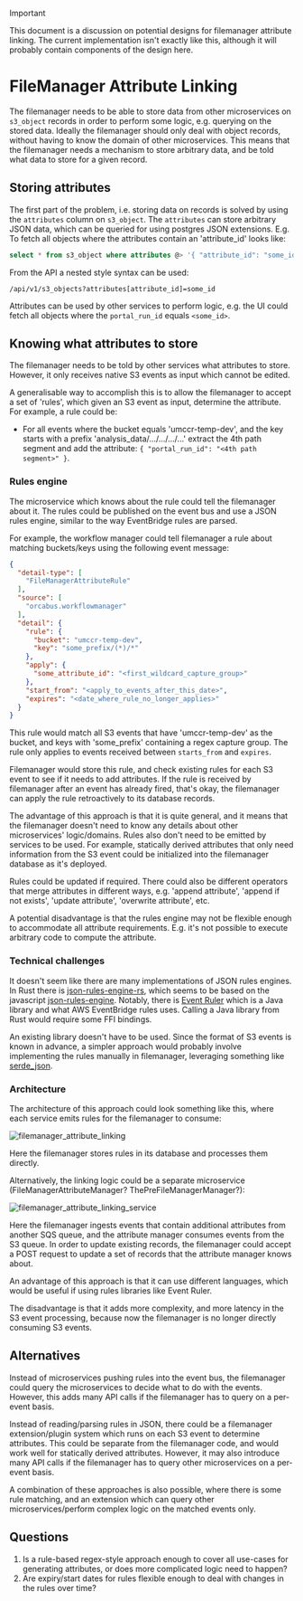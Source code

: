 > [!IMPORTANT]  
> This document is a discussion on potential designs for filemanager attribute linking. The current implementation
> isn't exactly like this, although it will probably contain components of the design here.

# FileManager Attribute Linking

The filemanager needs to be able to store data from other microservices on `s3_object` records in order to perform some
logic, e.g. querying on the stored data. Ideally the filemanager should only deal with object records, without having
to know the domain of other microservices. This means that the filemanager needs a mechanism to store arbitrary
data, and be told what data to store for a given record.

## Storing attributes

The first part of the problem, i.e. storing data on records is solved by using the `attributes` column on `s3_object`.
The `attributes` can store arbitrary JSON data, which can be queried for using postgres JSON extensions.
E.g. To fetch all objects where the attributes contain an 'attribute_id' looks like:

```sql
select * from s3_object where attributes @> '{ "attribute_id": "some_id" }';
```

From the API a nested style syntax can be used:

```
/api/v1/s3_objects?attributes[attribute_id]=some_id
```

Attributes can be used by other services to perform logic, e.g. the UI could fetch all objects where
the `portal_run_id` equals `<some_id>`.

## Knowing what attributes to store

The filemanager needs to be told by other services what attributes to store. However, it only receives native S3 events
as input which cannot be edited.

A generalisable way to accomplish this is to allow the filemanager to accept a set of 'rules', which given
an S3 event as input, determine the attribute. For example, a rule could be:

* For all events where the bucket equals 'umccr-temp-dev', and the key starts with a prefix 'analysis_data/.../.../.../...'
extract the 4th path segment and add the attribute: `{ "portal_run_id": "<4th path segment>" }`.

### Rules engine

The microservice which knows about the rule could tell the filemanager about it. The rules could be published on the
event bus and use a JSON rules engine, similar to the way EventBridge rules are parsed.

For example, the workflow manager could tell filemanager a rule about matching buckets/keys using the following event message:

```json
{
  "detail-type": [
    "FileManagerAttributeRule"
  ],
  "source": [
    "orcabus.workflowmanager"
  ],
  "detail": {
    "rule": {
      "bucket": "umccr-temp-dev",
      "key": "some_prefix/(*)/*"
    },
    "apply": {
      "some_attribute_id": "<first_wildcard_capture_group>"
    },
    "start_from": "<apply_to_events_after_this_date>",
    "expires": "<date_where_rule_no_longer_applies>"
  }
}
```

This rule would match all S3 events that have 'umccr-temp-dev' as the bucket, and keys with 'some_prefix' containing a 
regex capture group. The rule only applies to events received between `starts_from` and `expires`.

Filemanager would store this rule, and check existing rules for each S3 event to see if it needs to add
attributes. If the rule is received by filemanager after an event has already fired, that's okay, the filemanager can
apply the rule retroactively to its database records.

The advantage of this approach is that it is quite general, and it means that the filemanager doesn't need to know any
details about other microservices' logic/domains. Rules also don't need to be emitted by services to be used. For example,
statically derived attributes that only need information from the S3 event could be initialized into the filemanager
database as it's deployed.

Rules could be updated if required. There could also be different operators that merge attributes in different ways,
e.g. 'append attribute', 'append if not exists', 'update attribute', 'overwrite attribute', etc.

A potential disadvantage is that the rules engine may not be flexible enough to accommodate all attribute requirements.
E.g. it's not possible to execute arbitrary code to compute the attribute.

### Technical challenges

It doesn't seem like there are many implementations of JSON rules engines. In Rust there is [json-rules-engine-rs],
which seems to be based on the javascript [json-rules-engine]. Notably, there is 
[Event Ruler][aws-event-ruler] which is a Java library and what AWS EventBridge rules uses. Calling a Java library
from Rust would require some FFI bindings.

An existing library doesn't have to be used. Since the format of S3 events is known in advance, 
a simpler approach would probably involve implementing the rules manually in filemanager, leveraging something like [serde_json].

[json-rules-engine-rs]: https://github.com/GopherJ/json-rules-engine-rs
[json-rules-engine]: https://github.com/CacheControl/json-rules-engine
[aws-event-ruler]: https://github.com/aws/event-ruler
[serde_json]: https://github.com/serde-rs/json

### Architecture

The architecture of this approach could look something like this, where each service emits rules for the filemanager to
consume:

![filemanager_attribute_linking](./filemanager_attributes.drawio.svg)

Here the filemanager stores rules in its database and processes them directly.

Alternatively, the linking logic could be a separate microservice (FileManagerAttributeManager? ThePreFileManagerManager?):

![filemanager_attribute_linking_service](./filemanager_attributes_alt.drawio.svg)

Here the filemanager ingests events that contain additional attributes from another SQS queue, and the
attribute manager consumes events from the S3 queue. In order to update existing records, the filemanager could
accept a POST request to update a set of records that the attribute manager knows about.

An advantage of this approach is that it can use different languages, which would be useful if using rules libraries like
Event Ruler.

The disadvantage is that it adds more complexity, and more latency in the S3 event processing, because now
the filemanager is no longer directly consuming S3 events.

## Alternatives

Instead of microservices pushing rules into the event bus, the filemanager could query the microservices to decide what
to do with the events. However, this adds many API calls if the filemanager has to query on a per-event basis.

Instead of reading/parsing rules in JSON, there could be a filemanager extension/plugin system which runs on each S3
event to determine attributes. This could be separate from the filemanager code, and would work well for
statically derived attributes. However, it may also introduce many API calls if the filemanager has to query other microservices
on a per-event basis.

A combination of these approaches is also possible, where there is some rule matching, and an extension which can 
query other microservices/perform complex logic on the matched events only.

## Questions

1. Is a rule-based regex-style approach enough to cover all use-cases for generating attributes, or does more complicated
   logic need to happen?
2. Are expiry/start dates for rules flexible enough to deal with changes in the rules over time?

